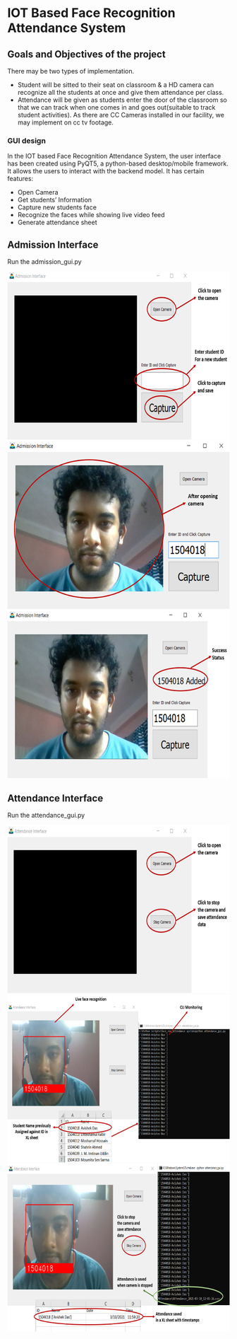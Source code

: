 # IOT Based Face Recognition Attendance System

## Goals and Objectives of the project
There may be two types of implementation.
- Student will be sitted to their seat on classroom & a HD camera can recognize all
the students at once and give them attendance per class.
- Attendance will be given as students enter the door of the classroom so that we can
track when one comes in and goes out(suitable to track student activities). As there
are CC Cameras installed in our facility, we may implement on cc tv footage.

### GUI design

In the IOT based Face Recognition Attendance System, the user interface has been created
using PyQT5, a python-based desktop/mobile framework. It allows the users to interact
with the backend model. It has certain features:
- Open Camera
- Get students’ Information
- Capture new students face
- Recognize the faces while showing live video feed
- Generate attendance sheet

## Admission Interface
Run the admission_gui.py

<img src="git_images/gui1.png" width=600 height=380>
<img src="git_images/gui2.png" width=600 height=380>
<img src="git_images/gui3.png" width=600 height=380>

## Attendance Interface
Run the attendance_gui.py

<img src="git_images/gui4.png" width=600 height=380>
<img src="git_images/gui5.png" width=600 height=380>
<img src="git_images/gui6.png" width=600 height=380>
